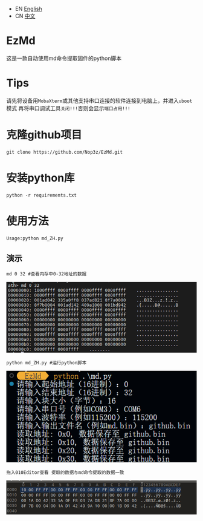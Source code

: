 - EN [English](README_EN.md)
- CN [中文](README.md)
# EzMd
这是一款自动使用md命令提取固件的python脚本
# Tips
请先将设备用`MobaXterm`或其他支持串口连接的软件连接到电脑上，并进入`uboot`模式
再将串口调试工具`关闭!!!`否则会显示`端口占用!!!`
# 克隆github项目
```
git clone https://github.com/Nop3z/EzMd.git
```

# 安装python库
```
python -r requirements.txt
```
# 使用方法
```
Usage:python md_ZH.py
```
## 演示
```
md 0 32 #查看内存中0-32地址的数据
```
![alt text](./image/image.png)
```
python md_ZH.py #运行python脚本
```
![alt text](./image/image-2.png)
```
拖入010Editor查看 提取的数据与md命令提取的数据一致
```
![alt text](./image/image-3.png)